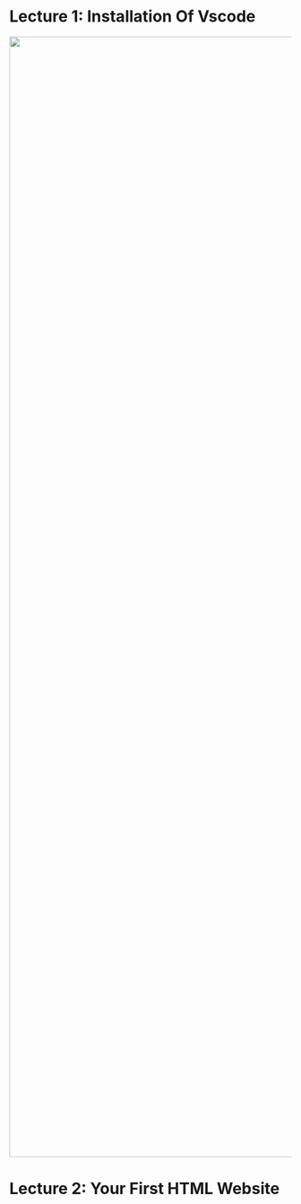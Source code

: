 <h1>Lecture 1: Installation Of Vscode</h1>
<a href="https://youtu.be/tVzUXW6siu0?si=yus5PKsNqd-Q84L3"><img src="https://github.com/Yogaprasadmk/Sigma_WebDevelopement_Course_A-to-Z/assets/120255515/55e3fd3d-b3d5-462e-820b-3449606654f8" width=2000/></a>
<br/>

<h1>Lecture 2: Your First HTML Website </h1>
<a href="https://youtu.be/kJEsTjH5mVg?si=jN5x2Zg7zMHZerF0"><img src=""></a>
<br/>
